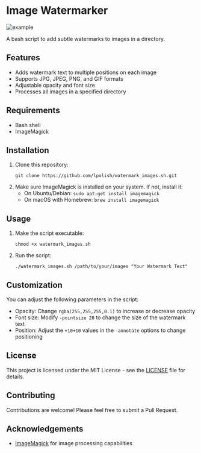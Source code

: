 # Image Watermarker

![example](https://github.com/user-attachments/assets/4e42fe10-357e-4a9d-8a15-9f8c871faef1)

A bash script to add subtle watermarks to images in a directory.

## Features

- Adds watermark text to multiple positions on each image
- Supports JPG, JPEG, PNG, and GIF formats
- Adjustable opacity and font size
- Processes all images in a specified directory

## Requirements

- Bash shell
- ImageMagick

## Installation

1. Clone this repository:
   ```
   git clone https://github.com/lpolish/watermark_images.sh.git
   ```
2. Make sure ImageMagick is installed on your system. If not, install it:
   - On Ubuntu/Debian: `sudo apt-get install imagemagick`
   - On macOS with Homebrew: `brew install imagemagick`

## Usage

1. Make the script executable:
   ```
   chmod +x watermark_images.sh
   ```
2. Run the script:
   ```
   ./watermark_images.sh /path/to/your/images "Your Watermark Text"
   ```

## Customization

You can adjust the following parameters in the script:
- Opacity: Change `rgba(255,255,255,0.1)` to increase or decrease opacity
- Font size: Modify `-pointsize 20` to change the size of the watermark text
- Position: Adjust the `+10+10` values in the `-annotate` options to change positioning

## License

This project is licensed under the MIT License - see the [LICENSE](LICENSE) file for details.

## Contributing

Contributions are welcome! Please feel free to submit a Pull Request.

## Acknowledgements

- [ImageMagick](https://imagemagick.org/) for image processing capabilities

